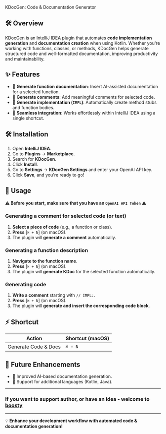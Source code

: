 <!-- Plugin description -->
KDocGen: Code & Documentation Generator


## 🛠️ Overview
KDocGen is an IntelliJ IDEA plugin that automates **code implementation generation**
and **documentation creation** when using Kotlin.
Whether you're working with functions, classes, or methods, 
KDocGen helps generate structured code and well-formatted documentation, improving productivity and maintainability.

## ✨ Features
- 🔹 **Generate function documentation**: Insert AI-assisted documentation for a selected function.
- 🔹 **Generate comments**: Add meaningful comments for selected code.
- 🔹 **Generate implementation (`IMPL`)**: Automatically create 
method stubs and function bodies.
- 🔹 **Seamless integration**: Works effortlessly within IntelliJ IDEA using a single shortcut.

## 🛠️ Installation
1. Open **IntelliJ IDEA**.
2. Go to **Plugins** → **Marketplace**.
3. Search for **KDocGen**.
4. Click **Install**.
5. Go to **Settings** → **KDocGen Settings** and enter your OpenAI API key.
6. Click **Save**, and you're ready to go!

## 🚀 Usage

#### ⚠️ ️Before you start, make sure that you have an `OpenAI API Token` ⚠️

### **Generating a comment for selected code (or text)**
1. **Select a piece of code** (e.g., a function or class).
2. **Press** [`⌘ + N`] (on macOS).
3. The plugin will **generate a comment** automatically.

### **Generating a function description**
1. **Navigate to the function name**.
2. **Press** [`⌘ + N`]  (on macOS).
3. The plugin will **generate KDoc** for the selected function automatically.

### **Generating code**
1. **Write a comment** starting with `// IMPL:`.
2. **Press** [`⌘ + N`]  (on macOS).
3. The plugin will **generate and insert the corresponding code block**.

## ⚡ Shortcut
| Action | Shortcut (macOS) |  
|--------|------------------|  
| Generate Code & Docs | `⌘ + N` |  

## 📌 Future Enhancements
- 🔹 Improved AI-based documentation generation.
- 🔹 Support for additional languages (Kotlin, Java).

---
### If you want to support author, or have an idea - welcome to [boosty](https://boosty.to/sapotero/donate)

---

💡 **Enhance your development workflow with automated code & documentation generation!**

<!-- Plugin description end -->
